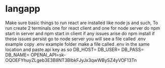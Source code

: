# langapp
Make sure basic things to run react are installed like node js and such, To run create 2 terminals
one for react client
and one for node server
do npm start in server and npm start in client
if any issues arise do npm install
if these issues persist
go to node server 
you will see a file called .env example
copy .env example folder make a file called .env in the same location
and paste api key
as so 
DB_HOST=
DB_USER=
DB_PASS=
DB_NAME=
OPENAI_API=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


